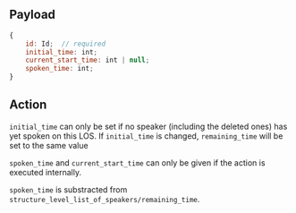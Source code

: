 ## Payload


```js
{
    id: Id;  // required
    initial_time: int;
    current_start_time: int | null;
    spoken_time: int;
}
```

## Action

`initial_time` can only be set if no speaker (including the deleted ones) has yet spoken on this LOS.
If `initial_time` is changed, `remaining_time` will be set to the same value

`spoken_time` and `current_start_time` can only be given if the action is executed internally.

`spoken_time` is substracted from `structure_level_list_of_speakers/remaining_time`.
